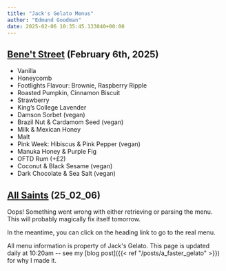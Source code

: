 ```yaml
---
title: "Jack's Gelato Menus"
author: "Edmund Goodman"
date: 2025-02-06 10:35:45.133040+00:00
---
```


## [Bene't Street](https://www.jacksgelato.com/bene-t-street-menu) (February 6th, 2025)

- Vanilla
- Honeycomb
- Footlights Flavour: Brownie, Raspberry Ripple
- Roasted Pumpkin, Cinnamon Biscuit
- Strawberry
- King’s College Lavender
- Damson Sorbet (vegan)
- Brazil Nut & Cardamom Seed (vegan)
- Milk & Mexican Honey
- Malt
- Pink Week: Hibiscus & Pink Pepper (vegan)
- Manuka Honey & Purple Fig
- OFTD Rum (+£2)
- Coconut & Black Sesame (vegan)
- Dark Chocolate & Sea Salt (vegan)


## [All Saints](https://www.jacksgelato.com/all-saints-menu) (25_02_06)

Oops! Something went wrong with either retrieving or parsing the menu. This will probably magically fix itself tomorrow.

In the meantime, you can click on the heading link to go to the real menu.

All menu information is property of Jack's Gelato. This page is
updated daily at 10:20am -- see my
[blog post]({{< ref "/posts/a_faster_gelato" >}}) for why I made it.
